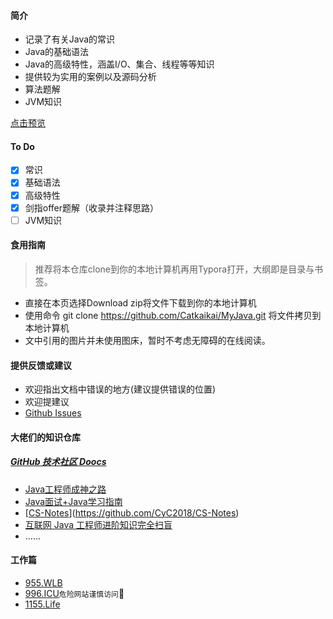#### 简介

- 记录了有关Java的常识
- Java的基础语法
- Java的高级特性，涵盖I/O、集合、线程等等知识
- 提供较为实用的案例以及源码分析
- 算法题解
- JVM知识

[点击预览](https://github.com/Catkaikai/MyJava/blob/master/corejava_复习.md)

#### To Do

- [x] 常识
- [x] 基础语法
- [x] 高级特性
- [x] 剑指offer题解（收录并注释思路）
- [ ] JVM知识

#### 食用指南

> 推荐将本仓库clone到你的本地计算机再用Typora打开，大纲即是目录与书签。

- 直接在本页选择Download zip将文件下载到你的本地计算机
- 使用命令 git clone  https://github.com/Catkaikai/MyJava.git 将文件拷贝到本地计算机
- 文中引用的图片并未使用图床，暂时不考虑无障碍的在线阅读。

#### 提供反馈或建议

- 欢迎指出文档中错误的地方(建议提供错误的位置)
- 欢迎提建议
- [Github Issues](https://github.com/Catkaikai/MyJava/issues)

#### 大佬们的知识仓库

##### [GitHub 技术社区 Doocs](https://github.com/doocs)

- [Java工程师成神之路](https://github.com/hollischuang/toBeTopJavaer)
- [Java面试+Java学习指南](https://github.com/AobingJava/JavaFamily)
- [[CS-Notes](https://github.com/CyC2018/CS-Notes)](https://github.com/CyC2018/CS-Notes)
- [互联网 Java 工程师进阶知识完全扫盲](https://github.com/doocs/advanced-java)
- ......

#### 工作篇

- [955.WLB](https://github.com/formulahendry/955.WLB)
- ​[996.ICU](https://github.com/996icu/996.ICU)`危险网站谨慎访问`:pray:
- [1155.Life](https://github.com/formulahendry/1155.Life)

